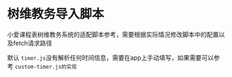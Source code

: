 # 树维教务导入脚本

小爱课程表树维教务系统的适配脚本参考，需要根据实际情况修改脚本中的配置以及fetch请求路径

默认 `timer.js`没有解析任何时间信息，需要在app上手动填写，如果需要可以参考 `custom-timer.js的实现`

